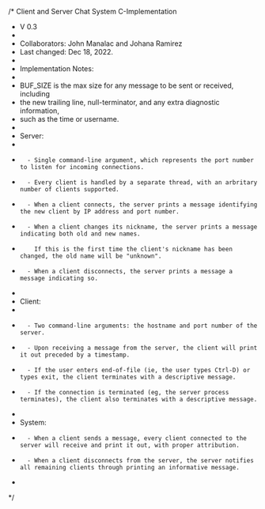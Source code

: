 /*  Client and Server Chat System C-Implementation
*   V 0.3
*
*   Collaborators: John Manalac and Johana Ramirez 
*   Last changed: Dec 18, 2022.
*
*   Implementation Notes: 
*
*   BUF_SIZE is the max size for any message to be sent or received, including 
*   the new trailing line, null-terminator, and any extra diagnostic information,
*   such as the time or username. 
*
*   Server:
*
*       - Single command-line argument, which represents the port number to listen for incoming connections. 
*       - Every client is handled by a separate thread, with an arbritary number of clients supported.  
*       - When a client connects, the server prints a message identifying the new client by IP address and port number.
*       - When a client changes its nickname, the server prints a message indicating both old and new names. 
*         If this is the first time the client's nickname has been changed, the old name will be "unknown".
*       - When a client disconnects, the server prints a message a message indicating so.
*
*   Client:
*
*       - Two command-line arguments: the hostname and port number of the server.
*       - Upon receiving a message from the server, the client will print it out preceded by a timestamp.
*       - If the user enters end-of-file (ie, the user types Ctrl-D) or types exit, the client terminates with a descriptive message.
*       - If the connection is terminated (eg, the server process terminates), the client also terminates with a descriptive message.
*
*   System: 
*       - When a client sends a message, every client connected to the server will receive and print it out, with proper attribution.
*       - When a client disconnects from the server, the server notifies all remaining clients through printing an informative message.
*
*/
